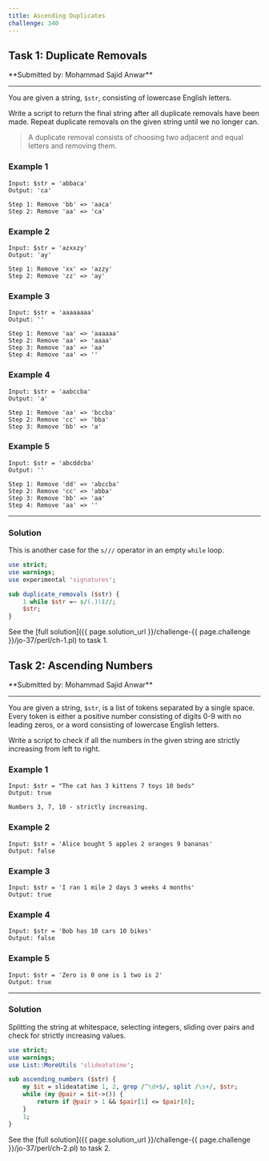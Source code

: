 ```yaml
---
title: Ascending Duplicates
challenge: 340
---
```

<h2 id="task-1">
Task 1: Duplicate Removals
</h2>
**Submitted by: Mohammad Sajid Anwar**

---
You are given a string, `$str`, consisting of lowercase English letters.

Write a script to return the final string after all duplicate removals have been made. Repeat duplicate removals on the given string until we no longer can.

> A duplicate removal consists of choosing two adjacent and equal letters and removing them.

### Example 1
```
Input: $str = 'abbaca'
Output: 'ca'

Step 1: Remove 'bb' => 'aaca'
Step 2: Remove 'aa' => 'ca'
```
### Example 2
```
Input: $str = 'azxxzy'
Output: 'ay'

Step 1: Remove 'xx' => 'azzy'
Step 2: Remove 'zz' => 'ay'
```
### Example 3
```
Input: $str = 'aaaaaaaa'
Output: ''

Step 1: Remove 'aa' => 'aaaaaa'
Step 2: Remove 'aa' => 'aaaa'
Step 3: Remove 'aa' => 'aa'
Step 4: Remove 'aa' => ''
```
### Example 4
```
Input: $str = 'aabccba'
Output: 'a'

Step 1: Remove 'aa' => 'bccba'
Step 2: Remove 'cc' => 'bba'
Step 3: Remove 'bb' => 'a'
```
### Example 5
```
Input: $str = 'abcddcba'
Output: ''

Step 1: Remove 'dd' => 'abccba'
Step 2: Remove 'cc' => 'abba'
Step 3: Remove 'bb' => 'aa'
Step 4: Remove 'aa' => ''
```
---
### Solution
This is another case for the `s///` operator in an empty `while` loop.
```perl
use strict;
use warnings;
use experimental 'signatures';

sub duplicate_removals ($str) {
    1 while $str =~ s/(.)\1//;
    $str;
}
```
See the [full solution]({{ page.solution_url }}/challenge-{{ page.challenge }}/jo-37/perl/ch-1.pl) to task 1.

<!--
See [discussion](https://github.com/jo-37/the-bears-den/issues/XXX
-->

<h2 id="task-2">
Task 2: Ascending Numbers
</h2>
**Submitted by: Mohammad Sajid Anwar**

---
You are given a string, `$str`, is a list of tokens separated by a single space. Every token is either a positive number consisting of digits 0-9 with no leading zeros, or a word consisting of lowercase English letters.

Write a script to check if all the numbers in the given string are strictly increasing from left to right.

### Example 1
```
Input: $str = "The cat has 3 kittens 7 toys 10 beds"
Output: true

Numbers 3, 7, 10 - strictly increasing.
```
### Example 2
```
Input: $str = 'Alice bought 5 apples 2 oranges 9 bananas'
Output: false
```
### Example 3
```
Input: $str = 'I ran 1 mile 2 days 3 weeks 4 months'
Output: true
```
### Example 4
```
Input: $str = 'Bob has 10 cars 10 bikes'
Output: false
```
### Example 5
```
Input: $str = 'Zero is 0 one is 1 two is 2'
Output: true
```
---
### Solution
Splitting the string at whitespace, selecting integers, sliding over pairs and check for strictly increasing values.
```perl
use strict;
use warnings;
use List::MoreUtils 'slideatatime';

sub ascending_numbers ($str) {
    my $it = slideatatime 1, 2, grep /^\d+$/, split /\s+/, $str;
    while (my @pair = $it->()) {
        return if @pair > 1 && $pair[1] <= $pair[0];
    }
    1;
}
```
See the [full solution]({{ page.solution_url }}/challenge-{{ page.challenge }}/jo-37/perl/ch-2.pl) to task 2.

<!--
See [discussion](https://github.com/jo-37/the-bears-den/issues/XXX
-->
